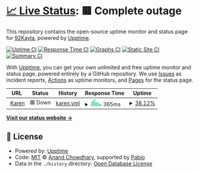 # [📈 Live Status](https://92Kayla.github.io/d2): <!--live status--> **🟥 Complete outage**

This repository contains the open-source uptime monitor and status page for [92Kayla](https://92Kayla.github.io/d2), powered by [Upptime](https://github.com/upptime/upptime).

[![Uptime CI](https://github.com/92Kayla/d2/workflows/Uptime%20CI/badge.svg)](https://github.com/92Kayla/d2/actions?query=workflow%3A%22Uptime+CI%22)
[![Response Time CI](https://github.com/92Kayla/d2/workflows/Response%20Time%20CI/badge.svg)](https://github.com/92Kayla/d2/actions?query=workflow%3A%22Response+Time+CI%22)
[![Graphs CI](https://github.com/92Kayla/d2/workflows/Graphs%20CI/badge.svg)](https://github.com/92Kayla/d2/actions?query=workflow%3A%22Graphs+CI%22)
[![Static Site CI](https://github.com/92Kayla/d2/workflows/Static%20Site%20CI/badge.svg)](https://github.com/92Kayla/d2/actions?query=workflow%3A%22Static+Site+CI%22)
[![Summary CI](https://github.com/92Kayla/d2/workflows/Summary%20CI/badge.svg)](https://github.com/92Kayla/d2/actions?query=workflow%3A%22Summary+CI%22)

With [Upptime](https://upptime.js.org), you can get your own unlimited and free uptime monitor and status page, powered entirely by a GitHub repository. We use [Issues](https://github.com/92Kayla/d2/issues) as incident reports, [Actions](https://github.com/92Kayla/d2/actions) as uptime monitors, and [Pages](https://92Kayla.github.io/d2) for the status page.

<!--start: status pages-->
<!-- This summary is generated by Upptime (https://github.com/upptime/upptime) -->
<!-- Do not edit this manually, your changes will be overwritten -->
<!-- prettier-ignore -->
| URL | Status | History | Response Time | Uptime |
| --- | ------ | ------- | ------------- | ------ |
| <img alt="" src="https://icons.duckduckgo.com/ip3/karen-bot-framework-1.luaisnotcool.repl.co.ico" height="13"> [Karen](https://karen-bot-framework-1.luaisnotcool.repl.co/) | 🟥 Down | [karen.yml](https://github.com/92Kayla/d2/commits/HEAD/history/karen.yml) | <details><summary><img alt="Response time graph" src="./graphs/karen/response-time-week.png" height="20"> 365ms</summary><br><a href="https://92Kayla.github.io/d2/history/karen"><img alt="Response time 658" src="https://img.shields.io/endpoint?url=https%3A%2F%2Fraw.githubusercontent.com%2F92Kayla%2Fd2%2FHEAD%2Fapi%2Fkaren%2Fresponse-time.json"></a><br><a href="https://92Kayla.github.io/d2/history/karen"><img alt="24-hour response time 288" src="https://img.shields.io/endpoint?url=https%3A%2F%2Fraw.githubusercontent.com%2F92Kayla%2Fd2%2FHEAD%2Fapi%2Fkaren%2Fresponse-time-day.json"></a><br><a href="https://92Kayla.github.io/d2/history/karen"><img alt="7-day response time 365" src="https://img.shields.io/endpoint?url=https%3A%2F%2Fraw.githubusercontent.com%2F92Kayla%2Fd2%2FHEAD%2Fapi%2Fkaren%2Fresponse-time-week.json"></a><br><a href="https://92Kayla.github.io/d2/history/karen"><img alt="30-day response time 658" src="https://img.shields.io/endpoint?url=https%3A%2F%2Fraw.githubusercontent.com%2F92Kayla%2Fd2%2FHEAD%2Fapi%2Fkaren%2Fresponse-time-month.json"></a><br><a href="https://92Kayla.github.io/d2/history/karen"><img alt="1-year response time 658" src="https://img.shields.io/endpoint?url=https%3A%2F%2Fraw.githubusercontent.com%2F92Kayla%2Fd2%2FHEAD%2Fapi%2Fkaren%2Fresponse-time-year.json"></a></details> | <details><summary><a href="https://92Kayla.github.io/d2/history/karen">38.12%</a></summary><a href="https://92Kayla.github.io/d2/history/karen"><img alt="All-time uptime 60.77%" src="https://img.shields.io/endpoint?url=https%3A%2F%2Fraw.githubusercontent.com%2F92Kayla%2Fd2%2FHEAD%2Fapi%2Fkaren%2Fuptime.json"></a><br><a href="https://92Kayla.github.io/d2/history/karen"><img alt="24-hour uptime 0.00%" src="https://img.shields.io/endpoint?url=https%3A%2F%2Fraw.githubusercontent.com%2F92Kayla%2Fd2%2FHEAD%2Fapi%2Fkaren%2Fuptime-day.json"></a><br><a href="https://92Kayla.github.io/d2/history/karen"><img alt="7-day uptime 38.12%" src="https://img.shields.io/endpoint?url=https%3A%2F%2Fraw.githubusercontent.com%2F92Kayla%2Fd2%2FHEAD%2Fapi%2Fkaren%2Fuptime-week.json"></a><br><a href="https://92Kayla.github.io/d2/history/karen"><img alt="30-day uptime 60.77%" src="https://img.shields.io/endpoint?url=https%3A%2F%2Fraw.githubusercontent.com%2F92Kayla%2Fd2%2FHEAD%2Fapi%2Fkaren%2Fuptime-month.json"></a><br><a href="https://92Kayla.github.io/d2/history/karen"><img alt="1-year uptime 60.77%" src="https://img.shields.io/endpoint?url=https%3A%2F%2Fraw.githubusercontent.com%2F92Kayla%2Fd2%2FHEAD%2Fapi%2Fkaren%2Fuptime-year.json"></a></details>

<!--end: status pages-->

[**Visit our status website →**](https://92Kayla.github.io/d2)

## 📄 License

- Powered by: [Upptime](https://github.com/upptime/upptime)
- Code: [MIT](./LICENSE) © [Anand Chowdhary](https://anandchowdhary.com), supported by [Pabio](https://pabio.com)
- Data in the `./history` directory: [Open Database License](https://opendatacommons.org/licenses/odbl/1-0/)
